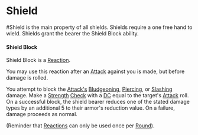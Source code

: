 # Shield
#Shield is the main property of all shields.
	Shields require a one free hand to wield.
	Shields grant the bearer the Shield Block ability.

#### Shield Block
Shield Block is a [Reaction](../../../../../Game%20Procedures/Reaction.md). 

You may use this reaction after an [Attack](../../../../../Game%20Procedures/Attack.md) against you is made, but before damage is rolled. 

You attempt to block the [Attack's](../../../../../Game%20Procedures/Attack.md) [Bludgeoning](../../../../../Damage%20Types/Bludgeoning.md), [Piercing](../../../../../Damage%20Types/Piercing.md), or [Slashing](../../../../../Damage%20Types/Slashing.md) damage.
	Make a [Strength](../../../../../Player%20Characters/Chosen%20Statistics/Strength.md) [Check](../../../../../Game%20Procedures/Check.md) with a [DC](../../../../../Game%20Procedures/DC.md) equal to the target's [Attack](../../../../../Game%20Procedures/Attack.md) roll.
		On a successful block, the shield bearer reduces one of the stated damage types by an additional 5 to their armor's reduction value.
		On a failure, damage proceeds as normal.
		
(Reminder that [Reactions](../../../../../Game%20Procedures/Reaction.md) can only be used once per [Round](../../../../../Game%20Procedures/Round.md)).